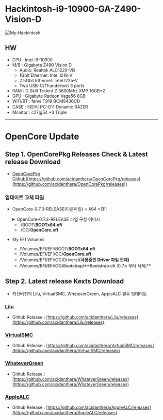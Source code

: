 # Hackintosh-i9-10900-GA-Z490-Vision-D
![My-Hackintosh](Docs/my-hackintosh-i9-z490_vision-D.png)


## HW
- CPU : Intel i9-10900
- M/B : Gigabyte Z490 Vision D
  - Audio: Realtek ALC1220-VB
  - 1Gbit Ethernet: Intel I219-V
  - 2.5Gbit Ethernet: Intel I225-V
  - Two USB-C/Thunderbolt 3 ports
- RAM : G.Skill Trident Z 3600Mhz XMP 16GB*2
- GPU : Gigabyte Radeon Vaga56 8GB
- WiFi/BT : fenvi T919 BCM9436CD
- CASE : 리안리 PC-O11 Dynamic RAZER
- Monitor : c27jg54 *3 Triple

---

# OpenCore Update

## Step 1. OpenCorePkg Releases Check & Latest release Download
- [OpenCorePkg Github](https://github.com/acidanthera/OpenCorePkg/releases)([https://github.com/acidanthera/OpenCorePkg/releases](https://github.com/acidanthera/OpenCorePkg/releases))

### 업데이트 교체 파일
- OpenCore-0.7.3-RELEASE(다운파일) > X64 >EFI
	<details>
	<summary>OpenCore-0.7.3-RELEASE 파일 구성 이미지</summary>

	<!--summary 아래 빈칸 공백 두고 내용을 적는공간-->
	![ex) OC-Release-file](Docs/OC-file.png)

	</details>

    - ./BOOT/**BOOTx64.efi**
    - ./OC/**OpenCore.efi**
- My EFI Volumes
    - /Volumes/EFI/EFI/BOOT/**BOOTx64.efi**
    - /Volumes/EFI/EFI/OC/**OpenCore.efi**
    - /Volumes/EFI/EFI/OC/Drivers/**(사용중인 Driver 파일 전체)**
    - ~~/Volumes/EFI/EFI/OC/Bootstrap/**Bootstrap.efi~~ (0.7.x 부터 삭제)**

## Step 2. Latest release Kexts Download

- 최신버전의 Lilu, VirtualSMC, WhateverGreen, AppleALC 필수 업데이트

### [Lilu](https://github.com/acidanthera/Lilu/releases)

- Github Release : [https://github.com/acidanthera/Lilu/releases](https://github.com/acidanthera/Lilu/releases)


### [VirtualSMC](https://github.com/acidanthera/VirtualSMC/releases)

- Github Release : [https://github.com/acidanthera/VirtualSMC/releases](https://github.com/acidanthera/VirtualSMC/releases)

### [WhateverGreen](https://github.com/acidanthera/WhateverGreen/releases)

- Github Release : [https://github.com/acidanthera/WhateverGreen/releases](https://github.com/acidanthera/WhateverGreen/releases)


### [AppleALC](https://github.com/acidanthera/AppleALC/releases)

- Github Release : [https://github.com/acidanthera/AppleALC/releases](https://github.com/acidanthera/AppleALC/releases)

